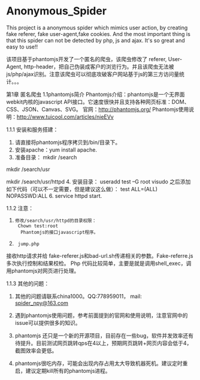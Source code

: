 Anonymous_Spider
================

This project is a anonymous spider which mimics user action, by creating fake referer, fake user-agent,fake cookies. And the most important thing is that this spider can not be detected by php, js and ajax. It's so great and easy to use!!

该项目基于phantomjs开发了一个匿名的爬虫，该爬虫修改了 referer, User-Agent, http-header，把自己伪装成客户的浏览行为。并且该爬虫无法被js/php/ajax识别。注意该爬虫可以彻底攻破客户网站基于js的第三方访问量统计。。。

第1章	 匿名爬虫
1.1phantomjs简介
Phantomjs介绍：phantomjs是一个无界面webkit内核的javascript API接口。它速度很快并且支持各种网页标准：DOM、CSS、JSON、Canvas、SVG。
官网：http://phantomjs.org/
Phantomjs使用说明：http://www.tuicool.com/articles/nieEVv

1.1.1 安装和服务搭建：
1. 请直接将phantomjs程序拷贝到/bin/目录下。
2.  安装apache：yum install apache.
3.  准备目录： 
mkdir /search

mkdir /search/usr

mkdir /search/usr/httpd
4. 安装目录：
useradd test –G root 
visudo 之后添加如下代码（可以不一定需要，但是建议这么做）：
		           test    ALL=(ALL)       NOPASSWD:ALL
6. service httpd start.

1.1.2 注意：
1.     修改/search/usr/httpd的目录权限：
	    Chown test:root
	     Phantomjs的接口javascript程序。
2.      jump.php
接收http请求并给 fake-referer.js和bad-url.sh传递相关的参数。Fake-referre.js多次执行控制和结果校检。
Php 代码比较简单，主要是就是调用shell_exec，调用phantomjs对网页进行处理。


1.1.3 其他的问题：
1. 其他的问题请联系china1000。QQ:778959011， mail: spider_npy@163.com


2. 遇到phantomjs使用问题，参考前面提到的官网和使用说明，注意官网中的issue可以提供很多的知识。


3. phantomjs 还只是一个新的开源项目，目前存在一些bug，软件并发效率还有待提升。目前测试网页跳转qps在4以上，预期网页跳转+网页内容会低于4，截图效率会更低。


4. phantomjs很吃内存，可能会出现内存占用太大导致机器死机。建议定时重启，建议定期kill所有的phantomjs进程。
